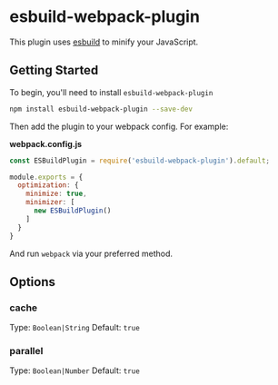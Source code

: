 # esbuild-webpack-plugin

This plugin uses [esbuild](https://github.com/evanw/esbuild) to minify your JavaScript.


## Getting Started
To begin, you'll need to install `esbuild-webpack-plugin`

```bash
npm install esbuild-webpack-plugin --save-dev
```

Then add the plugin to your webpack config. For example:

**webpack.config.js**
```js
const ESBuildPlugin = require('esbuild-webpack-plugin').default;

module.exports = {
  optimization: {
    minimize: true,
    minimizer: [
      new ESBuildPlugin()
    ]
  }
}
```

And run `webpack` via your preferred method.


## Options
### cache
Type: `Boolean|String` Default: `true`

### parallel
Type: `Boolean|Number` Default: `true`
